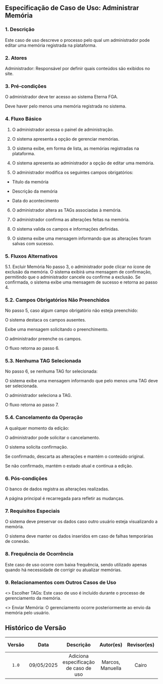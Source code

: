 ## Especificação de Caso de Uso: Administrar Memória

### 1. Descrição

Este caso de uso descreve o processo pelo qual um administrador pode editar uma memória registrada na plataforma.

### 2. Atores

Administrador: Responsável por definir quais conteúdos são exibidos no site.

### 3. Pré-condições

O administrador deve ter acesso ao sistema Eterna FGA.

Deve haver pelo menos uma memória registrada no sistema.

### 4. Fluxo Básico

1. O administrador acessa o painel de administração.

2. O sistema apresenta a opção de gerenciar memórias.

3. O sistema exibe, em forma de lista, as memórias registradas na plataforma.

4. O sistema apresenta ao administrador a opção de editar uma memória.

5. O administrador modifica os seguintes campos obrigatórios:

- Título da memória

- Descrição da memória

- Data do acontecimento

6. O administrador altera as TAGs associadas à memória.

7. O administrador confirma as alterações feitas na memória.

8. O sistema valida os campos e informações definidas.

9. O sistema exibe uma mensagem informando que as alterações foram salvas com sucesso.

### 5. Fluxos Alternativos

5.1. Excluir Memória
No passo 3, o administrador pode clicar no ícone de exclusão da memória. O sistema exibirá uma mensagem de confirmação, permitindo que o administrador cancele ou confirme a exclusão. Se confirmada, o sistema exibe uma mensagem de sucesso e retorna ao passo 4.

### 5.2. Campos Obrigatórios Não Preenchidos

No passo 5, caso algum campo obrigatório não esteja preenchido:

O sistema destaca os campos ausentes.

Exibe uma mensagem solicitando o preenchimento.

O administrador preenche os campos.

O fluxo retorna ao passo 6.

### 5.3. Nenhuma TAG Selecionada

No passo 6, se nenhuma TAG for selecionada:

O sistema exibe uma mensagem informando que pelo menos uma TAG deve ser selecionada.

O administrador seleciona a TAG.

O fluxo retorna ao passo 7.

### 5.4. Cancelamento da Operação

A qualquer momento da edição:

O administrador pode solicitar o cancelamento.

O sistema solicita confirmação.

Se confirmado, descarta as alterações e mantém o conteúdo original.

Se não confirmado, mantém o estado atual e continua a edição.

### 6. Pós-condições

O banco de dados registra as alterações realizadas.

A página principal é recarregada para refletir as mudanças.

### 7. Requisitos Especiais

O sistema deve preservar os dados caso outro usuário esteja visualizando a memória.

O sistema deve manter os dados inseridos em caso de falhas temporárias de conexão.

### 8. Frequência de Ocorrência

Este caso de uso ocorre com baixa frequência, sendo utilizado apenas quando há necessidade de corrigir ou atualizar memórias.

### 9. Relacionamentos com Outros Casos de Uso

<<include>> Escolher TAGs: Este caso de uso é incluído durante o processo de gerenciamento da memória.

<<extend>> Enviar Memória: O gerenciamento ocorre posteriormente ao envio da memória pelo usuário.

## Histórico de Versão

| Versão |    Data    |               Descrição               |    Autor(es)     | Revisor(es) | Comentário do Revisor |
| :----: | :--------: | :-----------------------------------: | :--------------: | :---------: | :-------------------: |
| `1.0`  | 09/05/2025 | Adiciona especificação de caso de uso | Marcos, Manuella |    Cairo   |   Está excelente!     |
